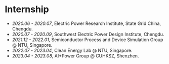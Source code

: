 
Internship
======
- *2020.06 - 2020.07*, Electric Power Research Institute, State Grid China, Chengdu.
- *2020.07 - 2020.09*, Southwest Electric Power Design Institute, Chengdu.
- *2021.12 - 2022.01*, Semiconductor Process and Device Simulation Group @ NTU, Singapore.
- *2022.07 - 2023.04*, Clean Energy Lab @ NTU, Singapore.
- *2023.04 - 2023.08*, AI+Power Group @ CUHKSZ, Shenzhen.

